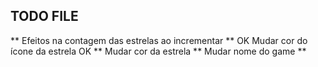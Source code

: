 ## TODO FILE ## 

** Efeitos na contagem das estrelas ao incrementar ** 
OK  Mudar cor do ícone da estrela 
OK ** Mudar cor da estrela
** Mudar nome do game
** 